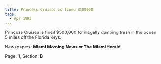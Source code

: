 ```yaml
---  
title: Princess Cruises is fined $500000  
tags:  
  - Apr 1993  
---  
```

  
Princess Cruises is fined $500,000 for illegally dumping trash in the ocean 5 miles off the Florida Keys.  
  
Newspapers: **Miami Morning News or The Miami Herald**  
  
Page: **1**, Section: **B** 
